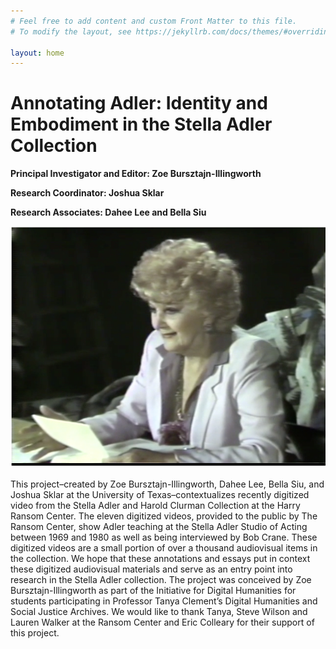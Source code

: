 ```yaml
---
# Feel free to add content and custom Front Matter to this file.
# To modify the layout, see https://jekyllrb.com/docs/themes/#overriding-theme-defaults

layout: home
---
```

# Annotating Adler: Identity and Embodiment in the Stella Adler Collection 

**Principal Investigator and Editor: Zoe Bursztajn-Illingworth**

**Research Coordinator: Joshua Sklar**

**Research Associates: Dahee Lee and Bella Siu** 


<html lang="en">
<head>
    <meta charset="UTF-8">
    <meta name="viewport" content="width=device-width, initial-scale=1.0">
</head>
<body>
    <img src="https://github.com/annotatingadler/adler-project/raw/gh-pages/Adler%20Cover%20Image.png" alt="Adler Cover Image">
</body>
</html>

This project–created by Zoe Bursztajn-Illingworth, Dahee Lee, Bella Siu, and Joshua Sklar at the University of Texas–contextualizes recently digitized video from the Stella Adler and Harold Clurman Collection at the Harry Ransom Center. The eleven digitized videos, provided to the public by The Ransom Center, show Adler teaching at the Stella Adler Studio of Acting between 1969 and 1980 as well as being interviewed by Bob Crane. These digitized videos are a small portion of over a thousand audiovisual items in the collection. We hope that these annotations and essays put in context these digitized audiovisual materials and serve as an entry point into research in the Stella Adler collection. The project was conceived by Zoe Bursztajn-Illingworth as part of the Initiative for Digital Humanities for students participating in Professor Tanya Clement’s Digital Humanities and Social Justice Archives. We would like to thank Tanya, Steve Wilson and Lauren Walker at the Ransom Center and Eric Colleary for their support of this project. 
